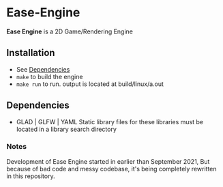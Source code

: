 # Ease-Engine

**Ease Engine** is a 2D Game/Rendering Engine


## Installation
- See [Dependencies](#-Dependencies)
- ``` make ``` to build the engine
- ``` make run ``` to run.  output is located at build/linux/a.out

## Dependencies
- GLAD | GLFW | YAML
   Static library files for these libraries must be located in a library search directory


### Notes
   Development of Ease Engine started in earlier than September 2021, But because of bad code and messy codebase, it's being completely rewritten in this repository.